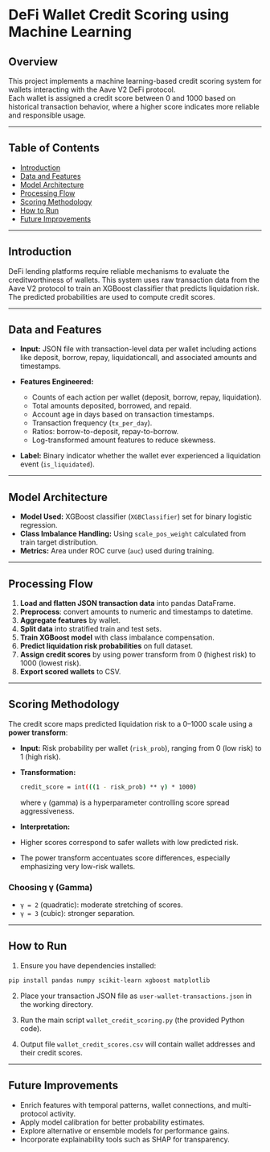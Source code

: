 # DeFi Wallet Credit Scoring using Machine Learning

## Overview

This project implements a machine learning-based credit scoring system for wallets interacting with the Aave V2 DeFi protocol.  
Each wallet is assigned a credit score between 0 and 1000 based on historical transaction behavior, where a higher score indicates more reliable and responsible usage.

---

## Table of Contents

- [Introduction](#introduction)  
- [Data and Features](#data-and-features)  
- [Model Architecture](#model-architecture)  
- [Processing Flow](#processing-flow)  
- [Scoring Methodology](#scoring-methodology)  
- [How to Run](#how-to-run)  
- [Future Improvements](#future-improvements)  

---

## Introduction

DeFi lending platforms require reliable mechanisms to evaluate the creditworthiness of wallets. This system uses raw transaction data from the Aave V2 protocol to train an XGBoost classifier that predicts liquidation risk. The predicted probabilities are used to compute credit scores.

---

## Data and Features

- **Input:** JSON file with transaction-level data per wallet including actions like deposit, borrow, repay, liquidationcall, and associated amounts and timestamps.

- **Features Engineered:**  
  - Counts of each action per wallet (deposit, borrow, repay, liquidation).  
  - Total amounts deposited, borrowed, and repaid.  
  - Account age in days based on transaction timestamps.  
  - Transaction frequency (`tx_per_day`).  
  - Ratios: borrow-to-deposit, repay-to-borrow.  
  - Log-transformed amount features to reduce skewness.

- **Label:** Binary indicator whether the wallet ever experienced a liquidation event (`is_liquidated`).

---

## Model Architecture

- **Model Used:** XGBoost classifier (`XGBClassifier`) set for binary logistic regression.  
- **Class Imbalance Handling:** Using `scale_pos_weight` calculated from train target distribution.  
- **Metrics:** Area under ROC curve (`auc`) used during training.

---

## Processing Flow

1. **Load and flatten JSON transaction data** into pandas DataFrame.  
2. **Preprocess**: convert amounts to numeric and timestamps to datetime.  
3. **Aggregate features** by wallet.  
4. **Split data** into stratified train and test sets.  
5. **Train XGBoost model** with class imbalance compensation.  
6. **Predict liquidation risk probabilities** on full dataset.  
7. **Assign credit scores** by using power transform from 0 (highest risk) to 1000 (lowest risk).  
8. **Export scored wallets** to CSV.

---

## Scoring Methodology

The credit score maps predicted liquidation risk to a 0–1000 scale using a **power transform**:
- **Input:** Risk probability per wallet (`risk_prob`), ranging from 0 (low risk) to 1 (high risk).  
- **Transformation:**
  ```bash
  credit_score = int(((1 - risk_prob) ** γ) * 1000)
  ```
  where `γ` (gamma) is a hyperparameter controlling score spread aggressiveness.

- **Interpretation:**  
- Higher scores correspond to safer wallets with low predicted risk.  
- The power transform accentuates score differences, especially emphasizing very low-risk wallets.  

### Choosing γ (Gamma)

- `γ = 2` (quadratic): moderate stretching of scores.  
- `γ = 3` (cubic): stronger separation. 

---

## How to Run

1. Ensure you have dependencies installed:
```bash
pip install pandas numpy scikit-learn xgboost matplotlib
```

2. Place your transaction JSON file as `user-wallet-transactions.json` in the working directory.

3. Run the main script `wallet_credit_scoring.py` (the provided Python code).

4. Output file `wallet_credit_scores.csv` will contain wallet addresses and their credit scores.

---

## Future Improvements

- Enrich features with temporal patterns, wallet connections, and multi-protocol activity.  
- Apply model calibration for better probability estimates.  
- Explore alternative or ensemble models for performance gains.  
- Incorporate explainability tools such as SHAP for transparency.
